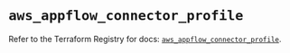 # `aws_appflow_connector_profile`

Refer to the Terraform Registry for docs: [`aws_appflow_connector_profile`](https://registry.terraform.io/providers/hashicorp/aws/6.3.0/docs/resources/appflow_connector_profile).
